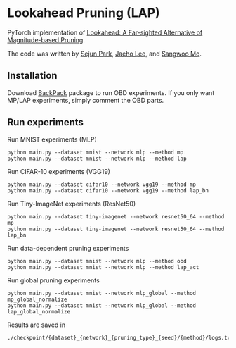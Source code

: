 # Lookahead Pruning (LAP)

PyTorch implementation of [Lookahead: A Far-sighted Alternative of Magnitude-based Pruning](https://openreview.net/forum?id=ryl3ygHYDB).

The code was written by [Sejun Park](https://github.com/sejunpark-repository), [Jaeho Lee](https://github.com/jaeho-lee), and [Sangwoo Mo](https://github.com/sangwoomo).

## Installation

Download [BackPack](https://toiaydcdyywlhzvlob.github.io/backpack/) package to run OBD experiments.
If you only want MP/LAP experiments, simply comment the OBD parts.


## Run experiments

Run MNIST experiments (MLP)
```
python main.py --dataset mnist --network mlp --method mp
python main.py --dataset mnist --network mlp --method lap
```

Run CIFAR-10 experiments (VGG19)
```
python main.py --dataset cifar10 --network vgg19 --method mp
python main.py --dataset cifar10 --network vgg19 --method lap_bn
```

Run Tiny-ImageNet experiments (ResNet50)
```
python main.py --dataset tiny-imagenet --network resnet50_64 --method mp
python main.py --dataset tiny-imagenet --network resnet50_64 --method lap_bn
```

Run data-dependent pruning experiments
```
python main.py --dataset mnist --network mlp --method obd
python main.py --dataset mnist --network mlp --method lap_act
```

Run global pruning experiments
```
python main.py --dataset mnist --network mlp_global --method mp_global_normalize
python main.py --dataset mnist --network mlp_global --method lap_global_normalize
```

Results are saved in
```
./checkpoint/{dataset}_{network}_{pruning_type}_{seed}/{method}/logs.txt
```
